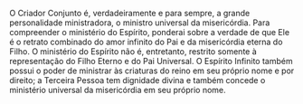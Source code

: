 ﻿O Criador Conjunto é, verdadeiramente e para sempre, a grande personalidade ministradora, o ministro universal da misericórdia. Para compreender o ministério do Espírito, ponderai sobre a verdade de que Ele é o retrato combinado do amor infinito do Pai e da misericórdia eterna do Filho. O ministério do Espírito não é, entretanto, restrito somente à representação do Filho Eterno e do Pai Universal. O Espírito Infinito também possui o poder de ministrar às criaturas do reino em seu próprio nome e por direito; a Terceira Pessoa tem dignidade divina e também concede o ministério universal da misericórdia em seu próprio nome.